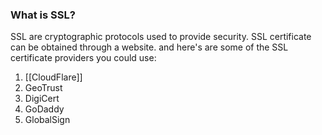 ### What is SSL?
SSL are cryptographic protocols used to provide security. SSL certificate can be obtained through a website. and here's are some of the SSL certificate providers you could use:
1. [[CloudFlare]]
2. GeoTrust
3. DigiCert
4. GoDaddy
5. GlobalSign